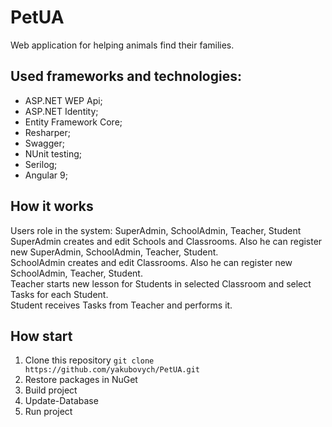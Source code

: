# PetUA

Web application for helping animals find their families.

## Used frameworks and technologies:
- ASP.NET WEP Api;
- ASP.NET Identity;
- Entity Framework Core;
- Resharper;
- Swagger;
- NUnit testing;
- Serilog;
- Angular 9;

## How it works
Users role in the system: SuperAdmin, SchoolAdmin, Teacher, Student <br />
SuperAdmin creates and edit Schools and Classrooms. Also he can register new SuperAdmin, SchoolAdmin, Teacher, Student. <br />
SchoolAdmin creates and edit Classrooms. Also he can register new SchoolAdmin, Teacher, Student. <br />
Teacher starts new lesson for Students in selected Classroom and select Tasks for each Student. <br />
Student receives Tasks from Teacher and performs it.

## How start

1. Clone this repository
`git clone https://github.com/yakubovych/PetUA.git`
2. Restore packages in NuGet 
3. Build project
4. Update-Database
5. Run project
